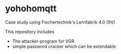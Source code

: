 # yohohomqtt


Case study using Fischertechnik's Lernfabrik 4.0 (9V)

This repository includes 
- The attacker-program for VGR
- simple password cracker which can be extendable

